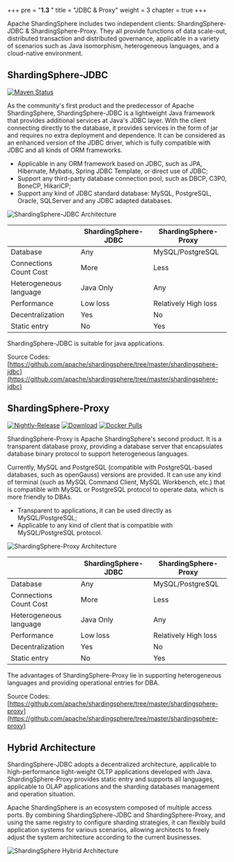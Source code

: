 +++
pre = "<b>1.3 </b>"
title = "JDBC & Proxy"
weight = 3
chapter = true
+++

Apache ShardingSphere includes two independent clients: ShardingSphere-JDBC & ShardingSphere-Proxy. They all provide functions of data scale-out, distributed transaction and distributed governance, applicable in a variety of scenarios such as Java isomorphism, heterogeneous languages, and a cloud-native environment.

## ShardingSphere-JDBC

[![Maven Status](https://img.shields.io/maven-central/v/org.apache.shardingsphere/shardingsphere-jdbc.svg?color=green)](https://mvnrepository.com/artifact/org.apache.shardingsphere/shardingsphere-jdbc)

As the community's first product and the predecessor of Apache ShardingSphere, ShardingSphere-JDBC is a lightweight Java framework that provides additional services at Java's JDBC layer. With the client connecting directly to the database, it provides services in the form of jar and requires no extra deployment and dependence. It can be considered as an enhanced version of the JDBC driver, which is fully compatible with JDBC and all kinds of ORM frameworks.
- Applicable in any ORM framework based on JDBC, such as JPA, Hibernate, Mybatis, Spring JDBC Template, or direct use of JDBC;
- Support any third-party database connection pool, such as DBCP, C3P0, BoneCP, HikariCP;
- Support any kind of JDBC standard database: MySQL, PostgreSQL, Oracle, SQLServer and any JDBC adapted databases.

![ShardingSphere-JDBC Architecture](https://shardingsphere.apache.org/document/current/img/shardingsphere-jdbc_v3.png)


||	ShardingSphere-JDBC|	ShardingSphere-Proxy|
|---|---|---|
|Database|	Any|	MySQL/PostgreSQL|
|Connections Count Cost|	More	|Less|
|Heterogeneous language	|Java Only	|Any|
|Performance|	Low loss	|Relatively High loss|
|Decentralization|	Yes|	No|
|Static entry|	No	| Yes |

ShardingSphere-JDBC is suitable for java applications.

Source Codes: [https://github.com/apache/shardingsphere/tree/master/shardingsphere-jdbc](https://github.com/apache/shardingsphere/tree/master/shardingsphere-jdbc)

## ShardingSphere-Proxy

[![Nightly-Release](https://img.shields.io/badge/nightly--builds-download-orange.svg)](https://nightlies.apache.org/shardingsphere/)
[![Download](https://img.shields.io/badge/release-download-orange.svg)](/cn/downloads/)
[![Docker Pulls](https://img.shields.io/docker/pulls/apache/shardingsphere-proxy.svg)](https://hub.docker.com/r/apache/shardingsphere-proxy)

ShardingSphere-Proxy is Apache ShardingSphere's second product. It is a transparent database proxy, providing a database server that encapsulates database binary protocol to support heterogeneous languages. 

Currently, MySQL and PostgreSQL (compatible with PostgreSQL-based databases, such as openGauss) versions are provided. It can use any kind of terminal (such as MySQL Command Client, MySQL Workbench, etc.) that is compatible with MySQL or PostgreSQL protocol to operate data, which is more friendly to DBAs.

- Transparent to applications, it can be used directly as MySQL/PostgreSQL;
- Applicable to any kind of client that is compatible with MySQL/PostgreSQL protocol.

![ShardingSphere-Proxy Architecture](https://shardingsphere.apache.org/document/current/img/shardingsphere-proxy_v2.png)

	
||	ShardingSphere-JDBC	|ShardingSphere-Proxy|
|---|---|---|
|Database	|Any	|MySQL/PostgreSQL|
|Connections Count Cost	|More|	Less|
|Heterogeneous language	|Java Only|	Any|
|Performance|	Low loss	|Relatively High loss|
|Decentralization|	Yes|	No|
|Static entry|	No	|Yes|

The advantages of ShardingSphere-Proxy lie in supporting heterogeneous languages and providing operational entries for DBA.

Source Codes: [https://github.com/apache/shardingsphere/tree/master/shardingsphere-proxy](https://github.com/apache/shardingsphere/tree/master/shardingsphere-proxy)

## Hybrid Architecture

ShardingSphere-JDBC adopts a decentralized architecture, applicable to high-performance light-weight OLTP applications developed with Java. ShardingSphere-Proxy provides static entry and supports all languages, applicable to OLAP applications and the sharding databases management and operation situation.

Apache ShardingSphere is an ecosystem composed of multiple access ports. By combining ShardingSphere-JDBC and ShardingSphere-Proxy, and using the same registry to configure sharding strategies, it can flexibly build application systems for various scenarios, allowing architects to freely adjust the system architecture according to the current businesses. 

![ShardingSphere Hybrid Architecture](https://shardingsphere.apache.org/document/current/img/shardingsphere-hybrid-architecture_v2.png)
